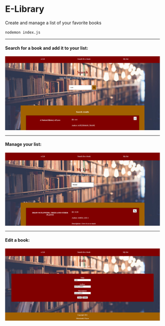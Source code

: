 # E-Library
Create and manage a list of your favorite books

```console
nodemon index.js
```
***
#### Search for a book and add it to your list:
![](images/search.PNG)

***
#### Manage your list:

![](images/my_list.PNG)

***
#### Edit a book:

![](images/edit.PNG)
